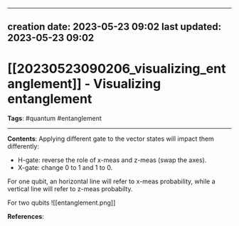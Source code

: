 
---
creation date: 2023-05-23 09:02
last updated: 2023-05-23 09:02
---
# [[20230523090206_visualizing_entanglement]] - Visualizing entanglement
__Tags__: #quantum #entanglement

---
__Contents__:
Applying different gate to the vector states will impact them differently:
* H-gate: reverse the role of x-meas and z-meas (swap the axes).
* X-gate: change 0 to 1 and 1 to 0.

For one qubit, an horizontal line will refer to x-meas probability, while a vertical line will refer to z-meas probabilty.

For two qubits
![[entanglement.png]]


__References__:



